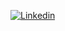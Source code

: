 [![Linkedin](https://img.shields.io/badge/LinkedIn-0077B5?style=for-the-badge&logo=linkedin&logoColor=white)](https://www.linkedin.com/in/arrisonjr/)
